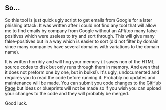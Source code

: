 ## So...

So this tool is just quick ugly script to get emails from Google for a later phishing attack. It was written after i could not find any tool that will allow me to find  emails by company from Google without an API/too many false-positives which were useless to try and sort through. This will give many false-positives but in a way which is easier to sort (did not filter by domain since many companies have several domains with variations to the domain name).

It is written horribly and will hog your memory (it saves non of the HTML source codes to disk but only runs through them in memory. And even that it does not preform one by one, but in bulks!). It's ugly, undocumented and requires you to read the code before running it. Probably no updates and maintenance will be made. You can submit you code changes to the [GitHub Page](https://www.github.com/ytisf/CreepyCrawler) but ideas or blueprints will not be made so if you wish you can upload your changes to the code and they will probably be merged.

Good luck.